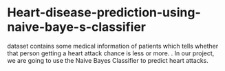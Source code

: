 # Heart-disease-prediction-using-naive-baye-s-classifier
dataset contains some medical information of patients which tells whether that person getting a heart attack chance is less or more. . In our project, we are going to use the Naive Bayes Classifier to predict heart attacks.
